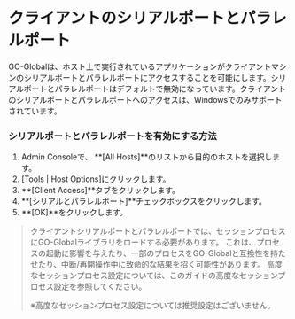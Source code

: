 # クライアントのシリアルポートとパラレルポート

GO-Globalは、ホスト上で実行されているアプリケーションがクライアントマシンのシリアルポートとパラレルポートにアクセスすることを可能にします。シリアルポートとパラレルポートはデフォルトで無効になっています。クライアントのシリアルポートとパラレルポートへのアクセスは、Windowsでのみサポートされています。

### シリアルポートとパラレルポートを有効にする方法

1. Admin Consoleで、 **[All Hosts]**のリストから目的のホストを選択します。
2. [Tools | Host Options]にクリックします。
3. **[Client Access]**タブをクリックします。
4. **[シリアルとパラレルポート]**チェックボックスをクリックします。
5. **[OK]**をクリックします。

>クライアントシリアルポートとパラレルポートでは、セッションプロセスにGO-Globalライブラリをロードする必要があります。 これは、プロセスの起動に影響を与えたり、一部のプロセスをGO-Globalと互換性を持たせたり、中断/再開操作中に致命的な結果を招く可能性があります。 高度なセッションプロセス設定については、このガイドの高度なセッションプロセス設定を参照してください。
>
>※高度なセッションプロセス設定については推奨設定はございません。
